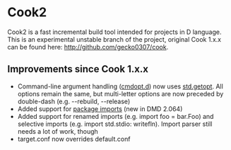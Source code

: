 ﻿Cook2
=====
Cook2 is a fast incremental build tool intended for projects in D language. This is an experimental unstable branch of the project, original Сook 1.x.x сan be found here: http://github.com/gecko0307/cook.

Improvements since Cook 1.x.x
-----------------------------
* Command-line argument handling ([cmdopt.d](https://github.com/gecko0307/cook2/blob/master/cmdopt.d)) now uses [std.getopt](http://dlang.org/phobos/std_getopt.html). All options remain the same, but multi-letter options are now preceded by double-dash (e.g. --rebuild, --release)
* Added support for [package imports](http://dlang.org/changelog.html#import_package) (new in DMD 2.064)
* Added support for renamed imports (e.g. import foo = bar.Foo) and selective imports (e.g. import std.stdio: writefln). Import parser still needs a lot of work, though
* target.conf now overrides default.conf
